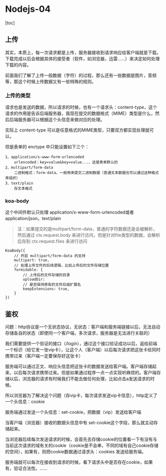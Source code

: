 # Nodejs-04

[toc]

## 上传

其实，本质上，每一次请求都是上传，服务器接收到请求响应给客户端就是下载。下载完成以后会根据具体的接受者（软件，如浏览器，迅雷……）来决定如何处理下载的内容。

前面我们了解了上传一般数据（字符）的过程，那么还有一些数据是图片，音频等，那这个时候上传数据又有一些特殊的规则。



### 上传的类型

请求也是发送的数据，所以请求的时候，也有一个请求头：content-type，这个请求的作用是告诉后端服务器，我现在提交的数据格式（MIME）类型是什么，然后后端服务器可以根据这个头信息来做对应的处理。

实际上 content-type 可以是任意格式的MIME类型，只要双方都实现处理就可以。

但是表单的 enctype 中只能设置如下三个：

```
1、application/x-www-form-urlencoded
	urlencoded：key=value&key=value...，这是表单默认的
2、multipart/form-data
	二进制格式：form-data，一般用来提交二进制数据（普通文本数据也可以通过这种格式来组织）
3、text/plain
	存文本格式
```

### koa-body

这个中间件默认只处理 application/x-www-form-urlencoded或者application/json，text/plain

> 注：如果提交的是multipart/form-data，普通的字符数据还是会被解析，然后通过 ctx.request.body 来进行访问，但是针对file类型的数据，会解析后存到 ctx.request.files 来进行访问

```
KoaBody({
	// 开启 multipart/form-data 的支持
	multipart: true,
	// 处理上传文件的后续逻辑，比如上传后的文件存储位置
	formidable: {
		// 上传后的文件存储的目录
		uploadDir: 
		// 是否保持原有的文件后缀扩展名
		keepExtensions: true,
	}
})
```

## 鉴权

问题：http协议是一个无状态协议，无状态：客户端和服务端链接以后，无法自动存储各自的状态（即使同一个客户端，多次请求，服务器是无法进行关联的）

我们需要提供一个验证的接口（/login），通过这个接口验证成功以后，返给前端一个标识（给它发一张vip卡），让这个人（客户端）以后每次请求把这张卡给同时携带过来（客户端一定要保存好这张卡）



服务端可以通过正文、响应头信息把这张卡的数据发送给客户端。客户端存储起来，以后每次请求携带过来。但是如果通过程序一点一点实现听麻烦的。客户端存储以后，浏览器的请求有时候我们不能去做任何处理，比如点击a发送请求的时候。



所以浏览器为了解决这个问题（存vip卡，每次请求发送vip卡信息），http定义了一个头信息：cookie

服务端通过发送一个头信息：set-cookie，把数据（vip）发送给客户端

当客户端（浏览器）接收的数据头信息中有 set-cookie这个字段，那么就主动存储起来。

当浏览器后续每次发送请求的时候，会首先去存储cookie的位置看一下有没有与当前这次请求的域有关的cookie（cookie是不会串，不同的域有自己cookie存储的空间），如果有，则把cookie数据通过请求头：cookies 发送给服务端。

服务端就可以每次在接收到请求的时候，看下请求头中是否存在cookie，如果有，验证合法性。……